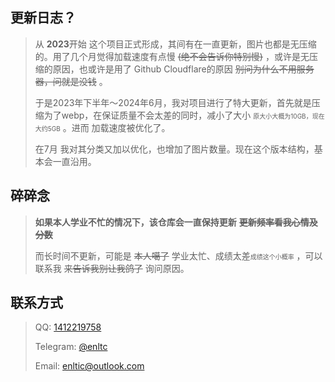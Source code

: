 ## 更新日志？
>
> 从 **2023**开始 这个项目正式形成，其间有在一直更新，图片也都是无压缩的。用了几个月觉得加载速度有点慢 ~~(绝不会告诉你特别慢)~~ ，或许是无压缩的原因，也或许是用了 Github Cloudflare的原因 ~~别问为什么不用服务器，问就是没钱~~ 。
>
> 于是2023年下半年～2024年6月，我对项目进行了特大更新，首先就是压缩为了webp，在保证质量不会太差的同时，减小了大小 <font size="1.5">原大小大概为10GB，现在大约5GB</font> 。进而 加载速度被优化了。
>
> 在7月 我对其分类又加以优化，也增加了图片数量。现在这个版本结构，基本会一直沿用。

## 碎碎念
>
> **如果本人学业不忙的情况下，该仓库会一直保持更新** **~~更新频率看我心情及分数~~**
>
> 而长时间不更新，可能是 ~~本人噶了~~ 学业太忙、成绩太差<font size="1.5">成绩这个小概率</font> ，可以联系我 ~~来告诉我别让我鸽了~~ 询问原因。

## 联系方式
>
> QQ: [1412219758](mqqwpa//im/chat?chat_type=wpa&uin=1412219758&version=1&src_type=web)
>
> Telegram: [@enltc](https://t.me/enltc)
>
> Email: [enltic@outlook.com](mailto:enltic@outlook.com)
